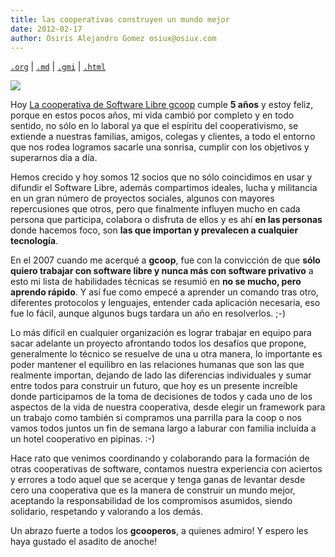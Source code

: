 ```yaml
---
title: las cooperativas construyen un mundo mejor
date: 2012-02-17
author: Osiris Alejandro Gomez osiux@osiux.com
---
```


[`.org`](https://gitlab.com/osiux/osiux.gitlab.io/-/raw/master/2012-02-17-las-cooperativas-construyen-un-mundo-mejor.org) |
[`.md`](https://gitlab.com/osiux/osiux.gitlab.io/-/raw/master/2012-02-17-las-cooperativas-construyen-un-mundo-mejor.md) |
[`.gmi`](gemini://gmi.osiux.com/2012-02-17-las-cooperativas-construyen-un-mundo-mejor.gmi) |
[`.html`](https://osiux.gitlab.io/2012-02-17-las-cooperativas-construyen-un-mundo-mejor.html)

[![](https://osiux.com/tmb/las-cooperativas-construyen-un-mundo-mejor.jpg)](https://osiux.com/img/las-cooperativas-construyen-un-mundo-mejor.jpg)

Hoy [La cooperativa de Software Libre gcoop](http://gcoop.coop) cumple
**5 años** y estoy feliz, porque en estos pocos años, mi vida cambió por
completo y en todo sentido, no sólo en lo laboral ya que el espíritu del
cooperativismo, se extiende a nuestras familias, amigos, colegas y
clientes, a todo el entorno que nos rodea logramos sacarle una sonrisa,
cumplir con los objetivos y superarnos día a día.

Hemos crecido y hoy somos 12 socios que no sólo coincidimos en usar y
difundir el Software Libre, además compartimos ideales, lucha y
militancia en un gran número de proyectos sociales, algunos con mayores
repercusiones que otros, pero que finalmente influyen mucho en cada
persona que participa, colabora o disfruta de ellos y es ahí **en las
personas** donde hacemos foco, son **las que importan y prevalecen a
cualquier tecnología**.

En el 2007 cuando me acerqué a **gcoop**, fue con la convicción de que
**sólo quiero trabajar con software libre y nunca más con software
privativo** a esto mi lista de habilidades técnicas se resumió en **no
se mucho, pero aprendo rápido**. Y así fue como empecé a aprender un
comando tras otro, diferentes protocolos y lenguajes, entender cada
aplicación necesaria, eso fue lo fácil, aunque algunos bugs tardara un
año en resolverlos. ;-)

Lo más difícil en cualquier organización es lograr trabajar en equipo
para sacar adelante un proyecto afrontando todos los desafíos que
propone, generalmente lo técnico se resuelve de una u otra manera, lo
importante es poder mantener el equilibro en las relaciones humanas que
son las que realmente importan, dejando de lado las diferencias
individuales y sumar entre todos para construir un futuro, que hoy es un
presente increíble donde participamos de la toma de decisiones de todos
y cada uno de los aspectos de la vida de nuestra cooperativa, desde
elegir un framework para un trabajo como también si compramos una
parrilla para la coop o nos vamos todos juntos un fin de semana largo a
laburar con familia incluída a un hotel cooperativo en pipinas. :-)

Hace rato que venimos coordinando y colaborando para la formación de
otras cooperativas de software, contamos nuestra experiencia con
aciertos y errores a todo aquel que se acerque y tenga ganas de levantar
desde cero una cooperativa que es la manera de construir un mundo mejor,
aceptando la responsabilidad de los compromisos asumidos, siendo
solidario, respetando y valorando a los demás.

Un abrazo fuerte a todos los **gcooperos**, a quienes admiro! Y espero
les haya gustado el asadito de anoche!
